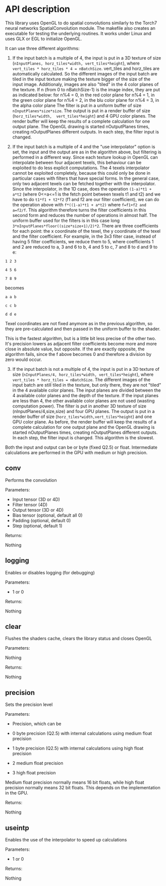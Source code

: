 API description
===============

This library uses OpenGL to do spatial convolutions similarly to the Torch7 neural networks SpatialConvolution module.
The makefile also creates an executable for testing the underlying routines. It works under Linux and uses
GLX or EGL to initialize OpenGL.

It can use three different algorithms:

1) If the input batch is a multiple of 4, the input is put in a 3D
texture of size (`nInputPlanes, horz_tiles*width, vert_tiles*height`),
where `vert_tiles * horz_tiles * 4 = nBatchSize`. vert_tiles and
horz_tiles are automatically calculated. So the different images of the
input batch are tiled in the input texture making the texture bigger of
the size of the input image. Additionaly, images are also "tiled" in the
4 color planes of the texture. If n (from 0 to nBatchSize-1) is the
image index, they are put as indicated below:
for n%4 = 0, in the red color plane
for n%4 = 1, in the green color plane
for n%4 = 2, in the blu color plane
for n%4 = 3, in the alpha color plane
The filter is put in a uniform buffer of size `nInputPlanes*size*size`.
The output is put in a render buffer of size (`horz_tiles*width, 
vert_tiles*height`) and 4 GPU color planes. The render buffer will keep
the results of a complete calculation for one output plane.
The OpenGL drawing is started nOutputPlanes times, creating
nOutputPlanes different outputs. In each step, the filter input is
changed.

2) If the input batch is a multiple of 4 and the "use interpolator"
option is set, the input and the output are as in the algorithm above,
but filtering is performed in a different way. Since each texture lookup
in OpenGL can interpolate between four adjacent texels, this behaviour
can be exploited to do less explicit computations. The 4 texels
interpolator cannot be exploited completely, because this could only
be done in particular cases with filters that have special forms.
In the general case, only two adjacent texels can be fetched together
with the interpolator. Since the interpolator, in the 1D case, does
the operation `(1-a)*t1 + a*t2` (where 0<=a<=1 is the fetch point between
texels t1 and t2) and we have to do `t1*f1 + t2*f2` (f1 and f2 are our
filter coefficient), we can do the operation above with
`f*((1-a)*t1 + a*t2)` where `f=f1+f2 and a=f2/f`. This algorithm therefore
turns the filter coefficients in this second form and reduces the number
of operations in almost half. The uniform buffer used for the filters is
in this case long `3*nInputPlanes*floor((size*size+1)/2)*2`. There are
three coefficients for each point: the x coordinate of the texel, the
y coordinate of the texel and the filter coefficient. For example, in the
3x3 filter case, instead of having 5 filter coefficients, we reduce them
to 5, where coefficients 1 and 2 are reduced to a, 3 and 6 to b, 4 and 5
to c, 7 and 8 to d and 9 to e:

`1 2 3`

`4 5 6`

`7 8 9`

becomes

`a a b`

`c c b`

`d d e`            

Texel coordinates are not fixed anymore as in the previous algorithm, so
they are pre-calculated and then passed in the uniform buffer to the shader.

This is the fastest algorithm, but is a little bit less precise of the
other two. It's precision lowers as adjacent filter coefficients become
more and more close in absolute value, but opposite. If the are exactly
opposite, the algorithm fails, since the f above becomes 0 and therefore
a division by zero would occur.

3) If the input batch is not a multiple of 4, the input is put in a 3D
texture of size (`nInputPlanes/4, horz_tiles*width, vert_tiles*height`),
where `vert_tiles * horz_tiles = nBatchSize`. The different images of the
input batch are still tiled in the texture, but only there, they are not
"tiled" in the 4 available color planes. The input planes are divided
between the 4 available color planes and the depth of the texture. If
the input planes are less than 4, the other available color planes are
not used (wasting computation power).
The filter is put in another 3D texture of size (nInputPlanes/4,size,size)
and four GPU planes. The output is put in a render buffer of size
(`horz_tiles*width,vert_tiles*height`) and one GPU color plane. As before,
the render buffer will keep the results of a complete calculation for one
output plane and the OpenGL drawing is started nOutputPlanes times,
creating nOutputPlanes different outputs. In each step, the filter input
is changed. This algorithm is the slowest.

Both the input and output can be or byte (fixed Q2.5) or float.
Intermediate calculations are performed in the GPU with medium or high
precision.

## conv

Performs the convolution

Parameters:

- Input tensor (3D or 4D)
- Filter tensor (4D)
- Output tensor (3D or 4D)
- Bias tensor (optional, default all 0)
- Padding (optional, default 0)
- Step (optional, default 1)

Returns:

Nothing

## logging

Enables or disables logging (for debugging)

Parameters:

- 1 or 0

Returns:

Nothing
	
## clear

Flushes the shaders cache, clears the library status and closes OpenGL

Parameters:

Nothing

Returns:

Nothing
	
## precision

Sets the precision level

Parameters:

- Precision, which can be

- 0 byte precision (Q2.5) with internal calculations using medium float precision
- 1 byte precision (Q2.5) with internal calculations using high float precision
- 2 medium float precision
- 3 high float precision

Medium float precision normally means 16 bit floats, while high float precision normally
means 32 bit floats. This depends on the implementation in the GPU.

Returns:

Nothing
	
## useintp

Enables the use of the interpolator to speed up calculations

Parameters:

- 1 or 0

Returns:

Nothing

